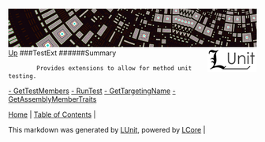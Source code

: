 ![](../Content/LUnit-banner-small.png "")
[<img align="right" src="../Content/LUnit-logo-small.png">](../../README.md)
[Up](../LUnit.md)
###TestExt
######Summary

            Provides extensions to allow for method unit testing.
            
[ - GetTestMembers](TestExt_GetTestMembers.md)
[ - RunTest](TestExt_RunTest.md)
[ - GetTargetingName](TestExt_GetTargetingName.md)
[ - GetAssemblyMemberTraits](TestExt_GetAssemblyMemberTraits.md)

[Home](../../README.md) | [Table of Contents](../../TableOfContents.md) | 


This markdown was generated by [LUnit](https://github.com/CodeSingularity/LUnit), powered by [LCore](https://github.com/CodeSingularity/LCore) | 

